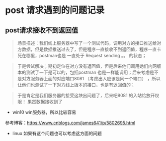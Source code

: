 # post 请求遇到的问题记录


## post请求接收不到返回值

> 场景描述：我们线上服务器中写了一个测试代码，调用对方的接口推送给对方数据，但是数据推送过去了，但是程序一直接收不到返回值，程序一直卡死在哪里，postman也是 一直处于 Request sending 。。 的状态； 

> 于是尝试解决；期初定位在对方没有返回值，但是后来他们调用她们内网版本的测试了一下是可以的，包括postman 也是一样能调用；后来考虑是不是对方服务器上面的对应端口8081 （考虑出入应该是同一个端口） ，所以让他们也测试了一下对方线上版本的接口，也是有返回值的；

> 于是肯定是我们服务器的接受这块出问题了，后来吧8081 的入站给放开权限！ 果然数据接收到了 

* win10 win服务器，所以比较容易

参考博客：https://www.cnblogs.com/james641/p/5802695.html

* linux 如果有这个问题也可以考虑这方面的问题